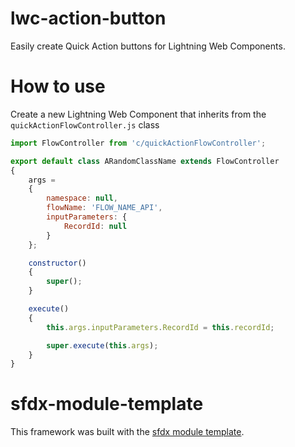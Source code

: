 # lwc-action-button
Easily create Quick Action buttons for Lightning Web Components.

# How to use
Create a new Lightning Web Component that inherits from the `quickActionFlowController.js` class
```JavaScript
import FlowController from 'c/quickActionFlowController';

export default class ARandomClassName extends FlowController 
{
    args =  
    {
        namespace: null,  
        flowName: 'FLOW_NAME_API',
        inputParameters: {
            RecordId: null
        }
    };

    constructor()
    {
        super();
    }

    execute()
    {
        this.args.inputParameters.RecordId = this.recordId;

        super.execute(this.args);
    }
}
```

# sfdx-module-template
This framework was built with the [sfdx module template](https://github.com/Arketek/sfdx-module-template).

